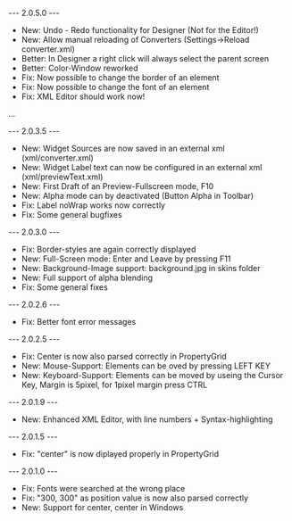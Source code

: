 --- 2.0.5.0 ---
  * New: Undo - Redo functionality for Designer (Not for the Editor!)
  * New: Allow manual reloading of Converters (Settings->Reload converter.xml)
  * Better: In Designer a right click will always select the parent screen
  * Better: Color-Window reworked
  * Fix: Now possible to change the border of an element
  * Fix: Now possible to change the font of an element
  * Fix: XML Editor should work now!

...

--- 2.0.3.5 ---
  * New: Widget Sources are now saved in an external xml (xml/converter.xml)
  * New: Widget Label text can now be configured in an external xml (xml/previewText.xml)
  * New: First Draft of an Preview-Fullscreen mode, F10
  * New: Alpha mode can by deactivated (Button Alpha in Toolbar)
  * Fix: Label noWrap works now correctly
  * Fix: Some general bugfixes

--- 2.0.3.0 ---
  * Fix: Border-styles are again correctly displayed
  * New: Full-Screen mode: Enter and Leave by pressing F11
  * New: Background-Image support: background.jpg in skins folder
  * New: Full support of alpha blending
  * Fix: Some general fixes

--- 2.0.2.6 ---
  * Fix: Better font error messages

--- 2.0.2.5 ---
  * Fix: Center is now also parsed correctly in PropertyGrid
  * New: Mouse-Support: Elements can be oved by pressing LEFT KEY
  * New: Keyboard-Support: Elements can be moved by useing the Cursor Key, Margin is 5pixel, for 1pixel margin press CTRL

--- 2.0.1.9 ---
  * New: Enhanced XML Editor, with line numbers + Syntax-highlighting

--- 2.0.1.5 ---
  * Fix: "center" is now diplayed properly in PropertyGrid

--- 2.0.1.0 ---
  * Fix: Fonts were searched at the wrong place
  * Fix: "300, 300" as position value is now also parsed correctly
  * New: Support for center, center in Windows